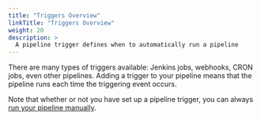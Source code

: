 ```yaml
---
title: "Triggers Overview"
linkTitle: "Triggers Overview"
weight: 20
description: >
  A pipeline trigger defines when to automatically run a pipeline
---
```


There are many types of triggers available: Jenkins jobs, webhooks, CRON jobs,
even other pipelines. Adding a trigger to your pipeline means that the pipeline
runs each time the triggering event occurs.

Note that whether or not you have set up a pipeline trigger, you can always
[run your pipeline manually](/docs/guides/user/pipeline/managing-pipelines#manually-run-a-pipeline).

